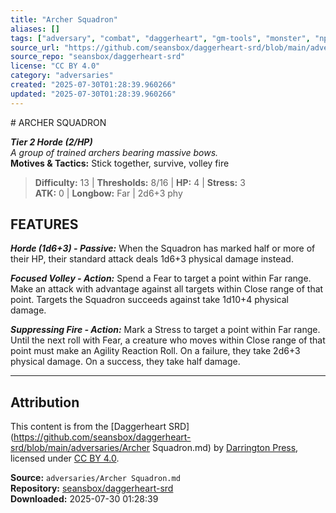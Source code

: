 ```yaml
---
title: "Archer Squadron"
aliases: []
tags: ["adversary", "combat", "daggerheart", "gm-tools", "monster", "npc", "reference", "srd", "ttrpg"]
source_url: "https://github.com/seansbox/daggerheart-srd/blob/main/adversaries/Archer Squadron.md"
source_repo: "seansbox/daggerheart-srd"
license: "CC BY 4.0"
category: "adversaries"
created: "2025-07-30T01:28:39.960266"
updated: "2025-07-30T01:28:39.960266"
---
```


﻿# ARCHER SQUADRON

***Tier 2 Horde (2/HP)***  
*A group of trained archers bearing massive bows.*  
**Motives & Tactics:** Stick together, survive, volley fire

> **Difficulty:** 13 | **Thresholds:** 8/16 | **HP:** 4 | **Stress:** 3  
> **ATK:** 0 | **Longbow:** Far | 2d6+3 phy  

## FEATURES

***Horde (1d6+3) - Passive:*** When the Squadron has marked half or more of their HP, their standard attack deals 1d6+3 physical damage instead.

***Focused Volley - Action:*** Spend a Fear to target a point within Far range. Make an attack with advantage against all targets within Close range of that point. Targets the Squadron succeeds against take 1d10+4 physical damage.

***Suppressing Fire - Action:*** Mark a Stress to target a point within Far range. Until the next roll with Fear, a creature who moves within Close range of that point must make an Agility Reaction Roll. On a failure, they take 2d6+3 physical damage. On a success, they take half damage.

---

## Attribution

This content is from the [Daggerheart SRD](https://github.com/seansbox/daggerheart-srd/blob/main/adversaries/Archer Squadron.md) by [Darrington Press](https://darringtonpress.com/), licensed under [CC BY 4.0](https://creativecommons.org/licenses/by/4.0/).

**Source:** `adversaries/Archer Squadron.md`  
**Repository:** [seansbox/daggerheart-srd](https://github.com/seansbox/daggerheart-srd)  
**Downloaded:** 2025-07-30 01:28:39

